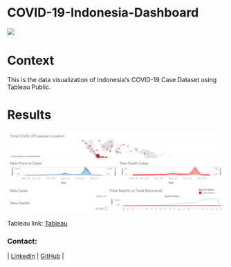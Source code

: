 # COVID-19-Indonesia-Dashboard

![](https://github.com/baressiym/COVID-19-Indonesia-Dashboard/blob/main/pexels-anna-shvets-3962332.jpg)

# Context

This is the data visualization of Indonesia's COVID-19 Case Dataset using Tableau Public.

# Results

![](https://github.com/baressiym/COVID-19-Indonesia-Dashboard/blob/main/Dashboard%201.png)

Tableau link:
[Tableau](https://public.tableau.com/app/profile/baressi.yehezkiel/viz/COVID-19inIndonesia_16588179980530/Dashboard1?publish=yes)



### Contact:
|  [LinkedIn](https://www.linkedin.com/in/baressi/)  |  [GitHub](https://github.com/baressiym)  |
